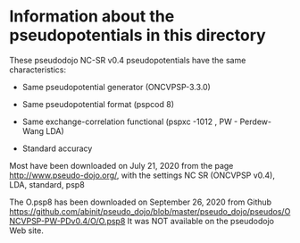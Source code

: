 # Information about the pseudopotentials in this directory

These pseudodojo NC-SR v0.4 pseudopotentials have the same characteristics:

* Same pseudopotential generator (ONCVPSP-3.3.0)

* Same pseudopotential format (pspcod 8)

* Same exchange-correlation functional (pspxc -1012 , PW - Perdew-Wang LDA)

* Standard accuracy

Most have been downloaded on July 21, 2020 from the page http://www.pseudo-dojo.org/, with the settings
NC SR (ONCVPSP v0.4), LDA, standard, psp8

The O.psp8 has been downloaded on September 26, 2020 from Github 
https://github.com/abinit/pseudo_dojo/blob/master/pseudo_dojo/pseudos/ONCVPSP-PW-PDv0.4/O/O.psp8
It was NOT available on the pseudodojo Web site.



